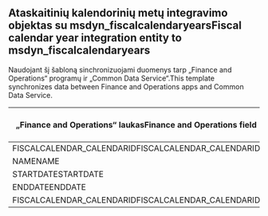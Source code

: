 ## <a name="fiscal-calendar-year-integration-entity-to-msdyn_fiscalcalendaryears"></a><span data-ttu-id="b7c3c-101">Ataskaitinių kalendorinių metų integravimo objektas su msdyn_fiscalcalendaryears</span><span class="sxs-lookup"><span data-stu-id="b7c3c-101">Fiscal calendar year integration entity to msdyn_fiscalcalendaryears</span></span>

<span data-ttu-id="b7c3c-102">Naudojant šį šabloną sinchronizuojami duomenys tarp „Finance and Operations“ programų ir „Common Data Service“.</span><span class="sxs-lookup"><span data-stu-id="b7c3c-102">This template synchronizes data between Finance and Operations apps and Common Data Service.</span></span>

<span data-ttu-id="b7c3c-103">„Finance and Operations“ laukas</span><span class="sxs-lookup"><span data-stu-id="b7c3c-103">Finance and Operations field</span></span> | <span data-ttu-id="b7c3c-104">Schemos tipas</span><span class="sxs-lookup"><span data-stu-id="b7c3c-104">Map type</span></span> | <span data-ttu-id="b7c3c-105">Kitas „Dynamics 365” laukas</span><span class="sxs-lookup"><span data-stu-id="b7c3c-105">Other Dynamics 365 field</span></span> | <span data-ttu-id="b7c3c-106">Numatytoji reikšmė</span><span class="sxs-lookup"><span data-stu-id="b7c3c-106">Default value</span></span>
---|---|---|---
<span data-ttu-id="b7c3c-107">FISCALCALENDAR_CALENDARID</span><span class="sxs-lookup"><span data-stu-id="b7c3c-107">FISCALCALENDAR_CALENDARID</span></span> | = | <span data-ttu-id="b7c3c-108">msdyn_fiscalcalendarname</span><span class="sxs-lookup"><span data-stu-id="b7c3c-108">msdyn_fiscalcalendarname</span></span> | 
<span data-ttu-id="b7c3c-109">NAME</span><span class="sxs-lookup"><span data-stu-id="b7c3c-109">NAME</span></span> | = | <span data-ttu-id="b7c3c-110">msdyn_name</span><span class="sxs-lookup"><span data-stu-id="b7c3c-110">msdyn_name</span></span> | 
<span data-ttu-id="b7c3c-111">STARTDATE</span><span class="sxs-lookup"><span data-stu-id="b7c3c-111">STARTDATE</span></span> | = | <span data-ttu-id="b7c3c-112">msdyn_startdate</span><span class="sxs-lookup"><span data-stu-id="b7c3c-112">msdyn_startdate</span></span> | 
<span data-ttu-id="b7c3c-113">ENDDATE</span><span class="sxs-lookup"><span data-stu-id="b7c3c-113">ENDDATE</span></span> | = | <span data-ttu-id="b7c3c-114">msdyn_enddate</span><span class="sxs-lookup"><span data-stu-id="b7c3c-114">msdyn_enddate</span></span> | 
<span data-ttu-id="b7c3c-115">FISCALCALENDAR_CALENDARID</span><span class="sxs-lookup"><span data-stu-id="b7c3c-115">FISCALCALENDAR_CALENDARID</span></span> | = | <span data-ttu-id="b7c3c-116">msdyn_calendar.msdyn_calendar</span><span class="sxs-lookup"><span data-stu-id="b7c3c-116">msdyn_calendar.msdyn_calendar</span></span> | 

